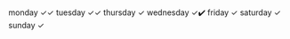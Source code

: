 monday        ✓✓
tuesday       ✓✓
thursday      ✓
wednesday     ✓✔️
friday        ✓
saturday      ✓
sunday        ✓
